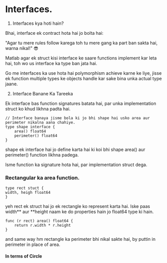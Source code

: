 # Interfaces.

1. Interfaces kya hoti hain?

Bhai, interface ek contract hota hai jo bolta hai:

"Agar tu mere rules follow karega toh tu mere gang ka part ban sakta hai, warna nikal!" 😎

Matlab agar ek struct kisi interface ke saare functions implement kar leta hai, toh wo us interface ka type ban jata hai.

Go me interfaces ka use hota hai polymorphism achieve karne ke liye, jisse ek function multiple types ke objects handle kar sake bina unka actual type jaane.

2. Interface Banane Ka Tareeka

Ek interface bas function signatures batata hai, par unka implementation struct ko khud likhna padta hai.

```
// Interface banaya jisme bola ki jo bhi shape hai usko area aur perimeter nikalna aana chahiye.
type shape interface {
    area() float64
    perimeter() float64
}
```
shape ek interface hai jo define karta hai ki koi bhi shape area() aur perimeter() function likhna padega.

Isme function ka signature hota hai, par implementation struct dega.

### Rectangular ka area function. 

```
type rect stuct {
width, heigh float64
}
```
yeh rect ek struct hai jo ek rectangle ko represent karta hai.
Iske paas width** aur **height naam ke do properties hain jo float64 type ki hain.

```
func (r rect) area() float64 {
    return r.width * r.height
}
```
and same way hm rectangle ka perimeter bhi nikal sakte hai, by puttin in perimeter in place of area. 

#### In terms of Circle 



